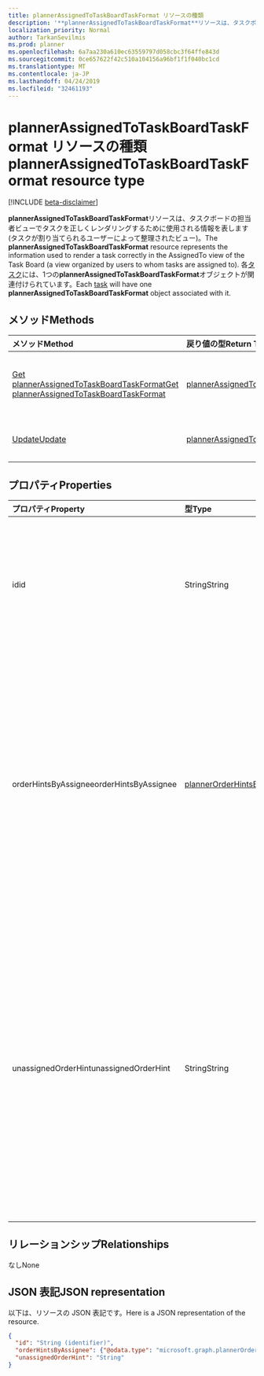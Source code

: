 ```yaml
---
title: plannerAssignedToTaskBoardTaskFormat リソースの種類
description: '**plannerAssignedToTaskBoardTaskFormat**リソースは、タスクボードの担当者ビューでタスクを正しくレンダリングするために使用される情報を表します (タスクが割り当てられるユーザーによって整理されたビュー)。 各タスクには、1つの**plannerAssignedToTaskBoardTaskFormat**オブジェクトが関連付けられています。'
localization_priority: Normal
author: TarkanSevilmis
ms.prod: planner
ms.openlocfilehash: 6a7aa230a610ec63559797d058cbc3f64ffe843d
ms.sourcegitcommit: 0ce657622f42c510a104156a96bf1f1f040bc1cd
ms.translationtype: MT
ms.contentlocale: ja-JP
ms.lasthandoff: 04/24/2019
ms.locfileid: "32461193"
---
```

# <a name="plannerassignedtotaskboardtaskformat-resource-type"></a><span data-ttu-id="f6dab-104">plannerAssignedToTaskBoardTaskFormat リソースの種類</span><span class="sxs-lookup"><span data-stu-id="f6dab-104">plannerAssignedToTaskBoardTaskFormat resource type</span></span>

[!INCLUDE [beta-disclaimer](../../includes/beta-disclaimer.md)]

<span data-ttu-id="f6dab-105">**plannerAssignedToTaskBoardTaskFormat**リソースは、タスクボードの担当者ビューでタスクを正しくレンダリングするために使用される情報を表します (タスクが割り当てられるユーザーによって整理されたビュー)。</span><span class="sxs-lookup"><span data-stu-id="f6dab-105">The **plannerAssignedToTaskBoardTaskFormat** resource represents the information used to render a task correctly in the AssignedTo view of the Task Board (a view organized by users to whom tasks are assigned to).</span></span> <span data-ttu-id="f6dab-106">各[タスク](plannertask.md)には、1つの**plannerAssignedToTaskBoardTaskFormat**オブジェクトが関連付けられています。</span><span class="sxs-lookup"><span data-stu-id="f6dab-106">Each [task](plannertask.md) will have one **plannerAssignedToTaskBoardTaskFormat** object associated with it.</span></span>


## <a name="methods"></a><span data-ttu-id="f6dab-107">メソッド</span><span class="sxs-lookup"><span data-stu-id="f6dab-107">Methods</span></span>

| <span data-ttu-id="f6dab-108">メソッド</span><span class="sxs-lookup"><span data-stu-id="f6dab-108">Method</span></span>           | <span data-ttu-id="f6dab-109">戻り値の型</span><span class="sxs-lookup"><span data-stu-id="f6dab-109">Return Type</span></span>    |<span data-ttu-id="f6dab-110">説明</span><span class="sxs-lookup"><span data-stu-id="f6dab-110">Description</span></span>|
|:---------------|:--------|:----------|
|[<span data-ttu-id="f6dab-111">Get plannerAssignedToTaskBoardTaskFormat</span><span class="sxs-lookup"><span data-stu-id="f6dab-111">Get plannerAssignedToTaskBoardTaskFormat</span></span>](../api/plannerassignedtotaskboardtaskformat-get.md) | [<span data-ttu-id="f6dab-112">plannerAssignedToTaskBoardTaskFormat</span><span class="sxs-lookup"><span data-stu-id="f6dab-112">plannerAssignedToTaskBoardTaskFormat</span></span>](plannerassignedtotaskboardtaskformat.md) |<span data-ttu-id="f6dab-113">**plannerAssignedToTaskBoardTaskFormat**オブジェクトのプロパティとリレーションシップを読み取ります。</span><span class="sxs-lookup"><span data-stu-id="f6dab-113">Read properties and relationships of **plannerAssignedToTaskBoardTaskFormat** object.</span></span>|
|[<span data-ttu-id="f6dab-114">Update</span><span class="sxs-lookup"><span data-stu-id="f6dab-114">Update</span></span>](../api/plannerassignedtotaskboardtaskformat-update.md) | [<span data-ttu-id="f6dab-115">plannerAssignedToTaskBoardTaskFormat</span><span class="sxs-lookup"><span data-stu-id="f6dab-115">plannerAssignedToTaskBoardTaskFormat</span></span>](plannerassignedtotaskboardtaskformat.md)  |<span data-ttu-id="f6dab-116">**plannerAssignedToTaskBoardTaskFormat**オブジェクトを更新します。</span><span class="sxs-lookup"><span data-stu-id="f6dab-116">Update **plannerAssignedToTaskBoardTaskFormat** object.</span></span> |

## <a name="properties"></a><span data-ttu-id="f6dab-117">プロパティ</span><span class="sxs-lookup"><span data-stu-id="f6dab-117">Properties</span></span>
| <span data-ttu-id="f6dab-118">プロパティ</span><span class="sxs-lookup"><span data-stu-id="f6dab-118">Property</span></span>     | <span data-ttu-id="f6dab-119">型</span><span class="sxs-lookup"><span data-stu-id="f6dab-119">Type</span></span>   |<span data-ttu-id="f6dab-120">説明</span><span class="sxs-lookup"><span data-stu-id="f6dab-120">Description</span></span>|
|:---------------|:--------|:----------|
|<span data-ttu-id="f6dab-121">id</span><span class="sxs-lookup"><span data-stu-id="f6dab-121">id</span></span>|<span data-ttu-id="f6dab-122">String</span><span class="sxs-lookup"><span data-stu-id="f6dab-122">String</span></span>| <span data-ttu-id="f6dab-123">読み取り専用です。</span><span class="sxs-lookup"><span data-stu-id="f6dab-123">Read-only.</span></span> <span data-ttu-id="f6dab-124">リソースの ID。</span><span class="sxs-lookup"><span data-stu-id="f6dab-124">ID of the resource.</span></span> <span data-ttu-id="f6dab-125">28 文字長で、大文字と小文字の区別があります。</span><span class="sxs-lookup"><span data-stu-id="f6dab-125">It is 28 characters long and case-sensitive.</span></span> <span data-ttu-id="f6dab-126">[書式検証](tasks-identifiers-disclaimer.md)はサービスによって行われます。</span><span class="sxs-lookup"><span data-stu-id="f6dab-126">[Format validation](tasks-identifiers-disclaimer.md) is done on the service.</span></span>|
|<span data-ttu-id="f6dab-127">orderHintsByAssignee</span><span class="sxs-lookup"><span data-stu-id="f6dab-127">orderHintsByAssignee</span></span>|[<span data-ttu-id="f6dab-128">plannerOrderHintsByAssignee</span><span class="sxs-lookup"><span data-stu-id="f6dab-128">plannerOrderHintsByAssignee</span></span>](plannerorderhintsbyassignee.md)|<span data-ttu-id="f6dab-p104">タスク ボードの AssignedTo ビューでのタスクの順序付けに使用するヒントのディクショナリ。各エントリのキーは、タスクが割り当てられているユーザーのいずれかであり、値は順序のヒントです。それぞれの値の形式は[ここ](planner-order-hint-format.md)で説明するとおり定義されます。</span><span class="sxs-lookup"><span data-stu-id="f6dab-p104">Dictionary of hints used to order tasks on the AssignedTo view of the Task Board. The key of each entry is one of the users the task is assigned to and the value is the order hint. The format of each value is defined as outlined [here](planner-order-hint-format.md).</span></span>|
|<span data-ttu-id="f6dab-132">unassignedOrderHint</span><span class="sxs-lookup"><span data-stu-id="f6dab-132">unassignedOrderHint</span></span>|<span data-ttu-id="f6dab-133">String</span><span class="sxs-lookup"><span data-stu-id="f6dab-133">String</span></span>|<span data-ttu-id="f6dab-p105">タスクが誰にも割り当てられていない場合、または orderHintsByAssignee ディクショナリに、タスクが割り当てられているユーザーのヒントの順序が指定されない場合に、タスク ボードの AssignedTo ビューでのタスクの順序付けに使用するヒントの値。形式は[ここ](planner-order-hint-format.md)の説明に従って定義されます。</span><span class="sxs-lookup"><span data-stu-id="f6dab-p105">Hint value used to order the task on the AssignedTo view of the Task Board when the task is not assigned to anyone, or if the orderHintsByAssignee dictionary does not provide an order hint for the user the task is assigned to. The format is defined as outlined [here](planner-order-hint-format.md).</span></span>|

## <a name="relationships"></a><span data-ttu-id="f6dab-136">リレーションシップ</span><span class="sxs-lookup"><span data-stu-id="f6dab-136">Relationships</span></span>
<span data-ttu-id="f6dab-137">なし</span><span class="sxs-lookup"><span data-stu-id="f6dab-137">None</span></span>


## <a name="json-representation"></a><span data-ttu-id="f6dab-138">JSON 表記</span><span class="sxs-lookup"><span data-stu-id="f6dab-138">JSON representation</span></span>
<span data-ttu-id="f6dab-139">以下は、リソースの JSON 表記です。</span><span class="sxs-lookup"><span data-stu-id="f6dab-139">Here is a JSON representation of the resource.</span></span>

<!-- {
  "blockType": "resource",
  "optionalProperties": [

  ],
  "@odata.type": "microsoft.graph.plannerAssignedToTaskBoardTaskFormat"
}-->

```json
{
  "id": "String (identifier)",
  "orderHintsByAssignee": {"@odata.type": "microsoft.graph.plannerOrderHintsByAssignee"},
  "unassignedOrderHint": "String"
}

```

<!-- uuid: 8fcb5dbc-d5aa-4681-8e31-b001d5168d79
2015-10-25 14:57:30 UTC -->
<!--
{
  "type": "#page.annotation",
  "description": "plannerAssignedToTaskBoardTaskFormat resource",
  "keywords": "",
  "section": "documentation",
  "tocPath": "",
  "suppressions": [
    "Error: /api-reference/beta/resources/plannerassignedtotaskboardtaskformat.md:\r\n      Exception processing links.\r\n    System.ArgumentException: Link Definition was null. Link text: !INCLUDE [beta-disclaimer](../../includes/beta-disclaimer.md)\r\n      at ApiDoctor.Validation.DocFile.get_LinkDestinations()\r\n      at ApiDoctor.Validation.DocSet.ValidateLinks(Boolean includeWarnings, String[] relativePathForFiles, IssueLogger issues, Boolean requireFilenameCaseMatch, Boolean printOrphanedFiles)"
  ]
}
-->
